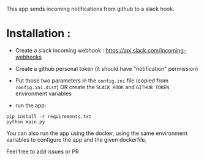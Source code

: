This app sends incoming notifications from github to a slack hook.

# Installation :

- Create a slack incoming webhook : https://api.slack.com/incoming-webhooks

- Create a github personal token (it should have "notification" permission)

- Put those two parameters in the `config.ini` file (copied from `config.ini.dist`) OR create the 
`SLACK_HOOK` and `GITHUB_TOKEN` environment variables

- run the app: 

```
pip install -r requirements.txt
python main.py
```

You can also run the app using the docker, using the same environment variables to configure the app and the given dockerfile.

Feel free to add issues or PR

